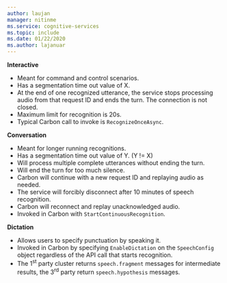 ```yaml
---
author: laujan
manager: nitinme
ms.service: cognitive-services
ms.topic: include
ms.date: 01/22/2020
ms.author: lajanuar
---
```


**Interactive**
- Meant for command and control scenarios.
- Has a segmentation time out value of X.
- At the end of one recognized utterance, the service stops processing audio from that request ID and ends the turn. The connection is not closed.
- Maximum limit for recognition is 20s.
- Typical Carbon call to invoke is `RecognizeOnceAsync`.

**Conversation**
- Meant for longer running recognitions.
- Has a segmentation time out value of Y. (Y != X)
- Will process multiple complete utterances without ending the turn.
- Will end the turn for too much silence.
- Carbon will continue with a new request ID and replaying audio as needed.
- The service will forcibly disconnect after 10 minutes of speech recognition.
- Carbon will reconnect and replay unacknowledged audio.
- Invoked in Carbon with `StartContinuousRecognition`.

**Dictation**
- Allows users to specify punctuation by speaking it.
- Invoked in Carbon by specifying `EnableDictation` on the `SpeechConfig` object regardless of the API call that starts recognition.
- The 1<sup>st</sup> party cluster returns `speech.fragment` messages for intermediate results, the 3<sup>rd</sup> party return `speech.hypothesis` messages.